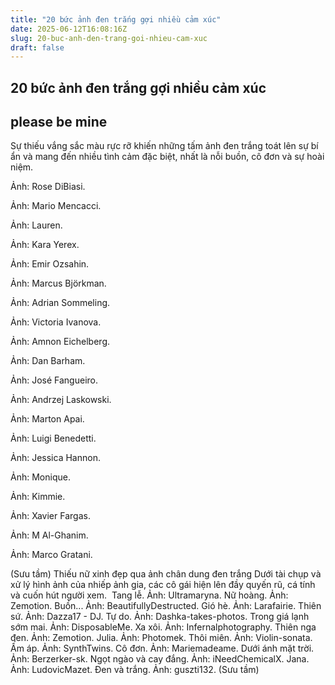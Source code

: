 ```yaml
---
title: "20 bức ảnh đen trắng gợi nhiều cảm xúc"
date: 2025-06-12T16:08:16Z
slug: 20-buc-anh-den-trang-goi-nhieu-cam-xuc
draft: false
---
```


## 20 bức ảnh đen trắng gợi nhiều cảm xúc

## please be mine

Sự thiếu vắng sắc màu rực rỡ khiến những tấm ảnh đen trắng toát lên sự bí ẩn và mang đến nhiều tình cảm đặc biệt, nhất là nỗi buồn, cô đơn và sự hoài niệm.
 

Ảnh: Rose DiBiasi.


Ảnh: Mario Mencacci.


Ảnh: Lauren.
 

Ảnh: Kara Yerex.


Ảnh: Emir Ozsahin.


Ảnh: Marcus Björkman.


Ảnh: Adrian Sommeling.


Ảnh: Victoria Ivanova.
 

Ảnh: Amnon Eichelberg.


Ảnh: Dan Barham.

 
 

Ảnh: José Fangueiro.


Ảnh: Andrzej Laskowski.


Ảnh: Marton Apai.


Ảnh: Luigi Benedetti.


Ảnh: Jessica Hannon.


Ảnh: Monique.


Ảnh: Kimmie.


Ảnh: Xavier Fargas.


Ảnh: M Al-Ghanim.


Ảnh: Marco Gratani.
 
(Sưu tầm)​
Thiếu nữ xinh đẹp qua ảnh chân dung đen trắng​ ​Dưới tài chụp và xử lý hình ảnh của nhiếp ảnh gia, các cô gái hiện lên đầy quyến rũ, cá tính và cuốn hút người xem. ​ ​​Tang lễ. Ảnh: Ultramaryna.​ ​​Nữ hoàng. Ảnh: Zemotion.​ ​​Buồn... Ảnh: BeautifullyDestructed.​ ​​Gió hè. Ảnh: Larafairie.​ ​​Thiên sứ. Ảnh: Dazza17 - DJ.​ ​​Tự do. Ảnh: Dashka-takes-photos.​ ​​Trong giá lạnh sớm mai. Ảnh: DisposableMe.​ ​​Xa xôi. Ảnh: Infernalphotography.​ ​​Thiên nga đen. Ảnh: Zemotion.​ ​​Julia. Ảnh: Photomek.​ ​​Thôi miên. Ảnh: Violin-sonata.​ ​​Ấm áp. Ảnh: SynthTwins.​ ​​Cô đơn. Ảnh: Mariemadeame.​ ​​Dưới ánh mặt trời. Ảnh: Berzerker-sk.​ ​​Ngọt ngào và cay đắng. Ảnh: iNeedChemicalX.​ ​​Jana. Ảnh: LudovicMazet.​ ​​Đen và trắng. Ảnh: guszti132.​ ​(Sưu tầm)​